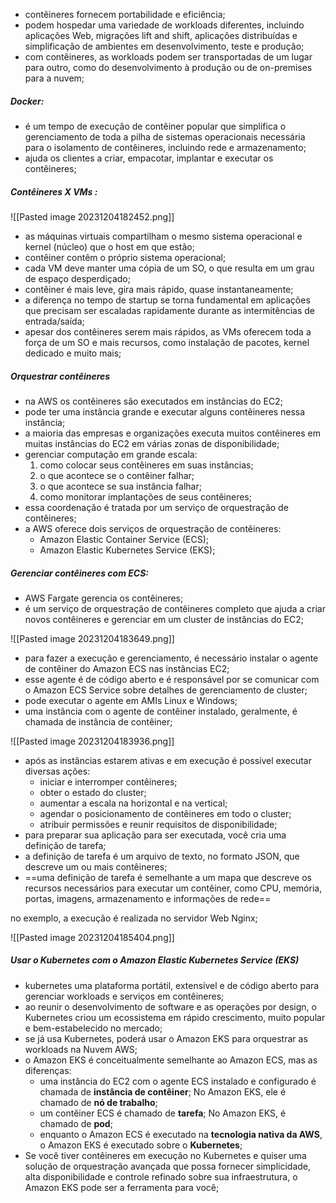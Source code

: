 -  contêineres fornecem portabilidade e eficiência;
- podem hospedar uma variedade de workloads diferentes, incluindo aplicações Web, migrações lift and shift, aplicações distribuídas e simplificação de ambientes em desenvolvimento, teste e produção;
- com contêineres, as workloads podem ser transportadas de um lugar para outro, como do desenvolvimento à produção ou de on-premises para a nuvem;

##### Docker:
- é um tempo de execução de contêiner popular que simplifica o gerenciamento de toda a pilha de sistemas operacionais necessária para o isolamento de contêineres, incluindo rede e armazenamento;
- ajuda os clientes a criar, empacotar, implantar e executar os contêineres;

##### Contêineres X VMs :
![[Pasted image 20231204182452.png]]

- as máquinas virtuais compartilham o mesmo sistema operacional e kernel (núcleo) que o host em que estão;
- contêiner contêm o próprio sistema operacional;
- cada VM deve manter uma cópia de um SO, o que resulta em um grau de espaço desperdiçado;
- contêiner é mais leve, gira mais rápido, quase instantaneamente;
- a diferença no tempo de startup se torna fundamental em aplicações que precisam ser escaladas rapidamente durante as intermitências de entrada/saída;
- apesar dos contêineres serem mais rápidos, as VMs oferecem toda a força de um SO e mais recursos, como instalação de pacotes, kernel dedicado e muito mais;

##### Orquestrar contêineres
- na AWS os contêineres são executados em instâncias do EC2;
- pode ter uma instância grande e executar alguns contêineres nessa instância;
- a maioria das empresas e organizações executa muitos contêineres em muitas instâncias do EC2 em várias zonas de disponibilidade;
- gerenciar computação em grande escala:
	1. como colocar seus contêineres em suas instâncias;
	2. o que acontece se o contêiner falhar;
	3. o que acontece se sua instância falhar;
	4. como monitorar implantações de seus contêineres;
- essa coordenação é tratada por um serviço de orquestração de contêineres;
- a AWS oferece dois serviços de orquestração de contêineres:
	- Amazon Elastic Container Service (ECS);
	- Amazon Elastic Kubernetes Service (EKS);

##### Gerenciar contêineres com ECS:
- AWS Fargate gerencia os contêineres;
- é um serviço de orquestração de contêineres completo que ajuda a criar novos contêineres e gerenciar em um cluster de instâncias do EC2;

![[Pasted image 20231204183649.png]]

- para fazer a execução e gerenciamento, é necessário instalar o agente de contêiner do Amazon ECS nas instâncias EC2;
- esse agente é de código aberto e é responsável por se comunicar com o Amazon ECS Service sobre detalhes de gerenciamento de cluster;
- pode executar o agente em AMIs Linux e Windows;
- uma instância com o agente de contêiner instalado, geralmente, é chamada de instância de contêiner;

![[Pasted image 20231204183936.png]]

- após as instâncias estarem ativas e em execução é possível executar diversas ações:
	- iniciar e interromper contêineres;
	- obter o estado do cluster;
	- aumentar a escala na horizontal e na vertical;
	- agendar o posicionamento de contêineres em todo o cluster;
	- atribuir permissões e reunir requisitos de disponibilidade;
- para preparar sua aplicação para ser executada, você cria uma definição de tarefa;
- a definição de tarefa é um arquivo de texto, no formato JSON, que descreve um ou mais contêineres;
- ==uma definição de tarefa é semelhante a um mapa que descreve os recursos necessários para executar um contêiner, como CPU, memória, portas, imagens, armazenamento e informações de rede==

no exemplo, a execução é realizada no servidor Web Nginx;

![[Pasted image 20231204185404.png]]

##### Usar o Kubernetes com o Amazon Elastic Kubernetes Service (EKS)
- kubernetes uma plataforma portátil, extensível e de código aberto para gerenciar workloads e serviços em contêineres;
- ao reunir o desenvolvimento de software e as operações por design, o Kubernetes criou um ecossistema em rápido crescimento, muito popular e bem-estabelecido no mercado;
- se já usa Kubernetes, poderá usar o Amazon EKS para orquestrar as workloads na Nuvem AWS;
- o Amazon EKS é conceitualmente semelhante ao Amazon ECS, mas as diferenças:
	- uma instância do EC2 com o agente ECS instalado e configurado é chamada de **instância de contêiner**; No Amazon EKS, ele é chamado de **nó de trabalho**;
	- um contêiner ECS é chamado de **tarefa**; No Amazon EKS, é chamado de **pod**;
	- enquanto o Amazon ECS é executado na **tecnologia nativa da AWS**, o Amazon EKS é executado sobre o **Kubernetes**;
- Se você tiver contêineres em execução no Kubernetes e quiser uma solução de orquestração avançada que possa fornecer simplicidade, alta disponibilidade e controle refinado sobre sua infraestrutura, o Amazon EKS pode ser a ferramenta para você;